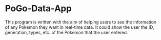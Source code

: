 # PoGo-Data-App
This program is written with the aim of helping users to see the information of any Pokemon they want in real-time data. It could show the user the ID, generation, types, etc. of the Pokemon that the user entered.
